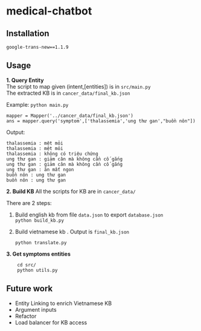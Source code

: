 # medical-chatbot

## Installation
    google-trans-new==1.1.9

## Usage

**1. Query Entity**  
The script to map given (intent,[entities]) is in `src/main.py`  
The extracted KB is in `cancer_data/final_kb.json`

Example: `python main.py`   
```     
mapper = Mapper('../cancer_data/final_kb.json')
ans = mapper.query('symptom',['thalassemia','ung thư gan',"buồn nôn"])
```
Output:
```
thalassemia : mệt mỏi
thalassemia : mệt mỏi
thalassemia : không có triệu chứng
ung thư gan : giảm cân mà không cần cố gắng
ung thư gan : giảm cân mà không cần cố gắng
ung thư gan : ăn mất ngon
buồn nôn : ung thư gan
buồn nôn : ung thư gan
```
**2. Build KB**
All the scripts for KB are in `cancer_data/`  

There are 2 steps:   
1. Build english kb from file `data.json` to export `database.json`  
    ```python build_kb.py```
        
2. Build vietnamese kb . Output is `final_kb.json`   

    ```python translate.py```

**3. Get symptoms entities**   
```    
    cd src/  
    python utils.py
```

## Future work
-   Entity Linking to enrich Vietnamese KB 
-   Argument inputs
-   Refactor
-   Load balancer for KB access